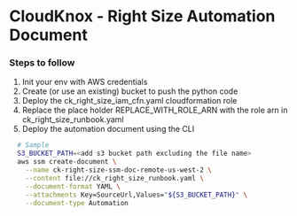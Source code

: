 # CloudKnox - Right Size Automation Document

### Steps to follow

1. Init your env with AWS credentials
1. Create (or use an existing) bucket to push the python code
1. Deploy the ck_right_size_iam_cfn.yaml cloudformation role
1. Replace the place holder REPLACE_WITH_ROLE_ARN with the role arn in ck_right_size_runbook.yaml
1. Deploy the automation document using the CLI
  ```bash
    # Sample
    S3_BUCKET_PATH=<add s3 bucket path excluding the file name>
    aws ssm create-document \
      --name ck-right-size-ssm-doc-remote-us-west-2 \
      --content file://ck_right_size_runbook.yaml \
      --document-format YAML \
      --attachments Key=SourceUrl,Values="${S3_BUCKET_PATH}" \
      --document-type Automation
  ```

